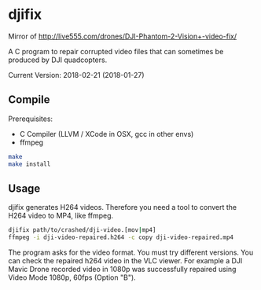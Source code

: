 # djifix

Mirror of http://live555.com/drones/DJI-Phantom-2-Vision+-video-fix/

A C program to repair corrupted video files that can sometimes be produced by DJI quadcopters.

Current Version: 2018-02-21 (2018-01-27)
  
## Compile

Prerequisites:
* C Compiler (LLVM / XCode in OSX, gcc in other envs)
* ffmpeg

```bash
make
make install
```

## Usage
djifix generates H264 videos. Therefore you need a tool to convert the H264 video to MP4, like ffmpeg.

```bash
djifix path/to/crashed/dji-video.[mov|mp4]
ffmpeg -i dji-video-repaired.h264 -c copy dji-video-repaired.mp4
```

The program asks for the video format. You must try different versions. You can check the repaired h264 video in the VLC viewer. 
For example a DJI Mavic Drone recorded video in 1080p was successfully repaired using Video Mode 1080p, 60fps (Option "B").
